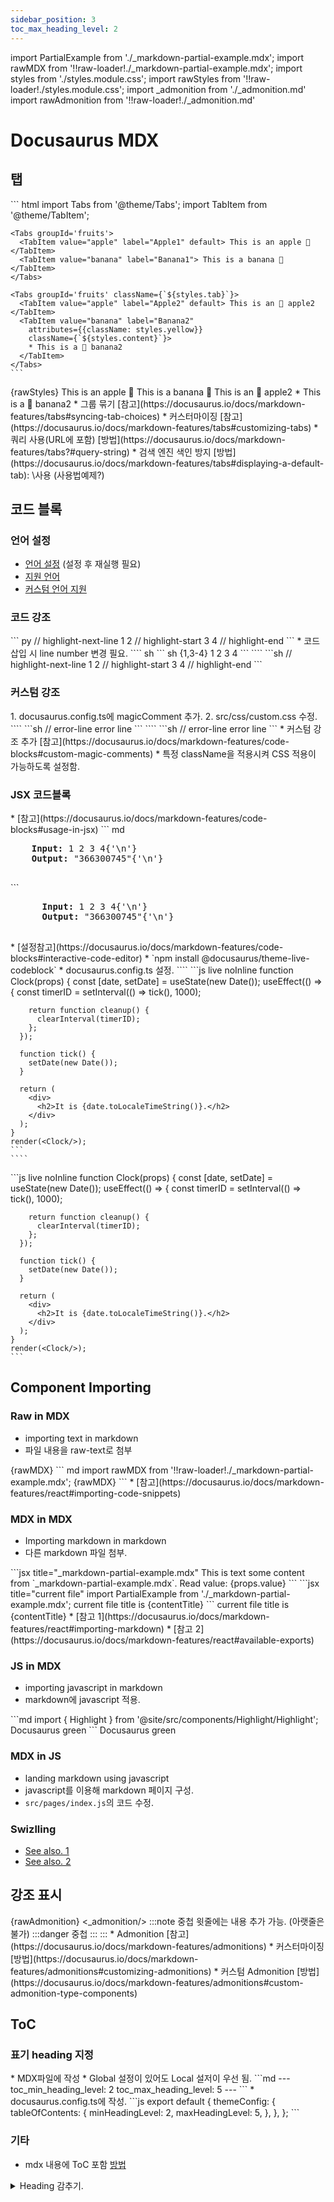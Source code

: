 ```yaml
---
sidebar_position: 3
toc_max_heading_level: 2  
---
```

import PartialExample from './_markdown-partial-example.mdx';
import rawMDX from '!!raw-loader!./_markdown-partial-example.mdx';
import styles from './styles.module.css';
import rawStyles from '!!raw-loader!./styles.module.css';
import _admonition from './_admonition.md'
import rawAdmonition from '!!raw-loader!./_admonition.md'


# Docusaurus MDX
## 탭
<Tabs>
  <TabItem value='MDX 파일'>
    ``` html
    import Tabs from '@theme/Tabs';
    import TabItem from '@theme/TabItem';

    <Tabs groupId='fruits'>
      <TabItem value="apple" label="Apple1" default> This is an apple 🍎 </TabItem>
      <TabItem value="banana" label="Banana1"> This is a banana 🍌 </TabItem>
    </Tabs>

    <Tabs groupId='fruits' className={`${styles.tab}`}>
      <TabItem value="apple" label="Apple2" default> This is an 🍎 apple2 </TabItem>
      <TabItem value="banana" label="Banana2"
        attributes={{className: styles.yellow}}
        className={`${styles.content}`}>
        * This is a 🍌 banana2
      </TabItem>
    </Tabs>
    ```
  </TabItem>
  <TabItem value='CSS 파일'>
    <CodeBlock language='css' title="styles.module.css">
      {rawStyles}
    </CodeBlock>
  </TabItem>
  <TabItem value='결과' default>
    <Tabs groupId='fruits'>
      <TabItem value="apple" label="Apple1" default> This is an apple 🍎 </TabItem>
      <TabItem value="banana" label="Banana1"> This is a banana 🍌 </TabItem>
    </Tabs>
    <Tabs groupId='fruits' className={`${styles.tab}`}>
      <TabItem value="apple" label="Apple2" default> This is an 🍎 apple2 </TabItem>
      <TabItem value="banana" label="Banana2"
        attributes={{className: styles.yellow}}
        className={`${styles.content}`}>
        * This is a 🍌 banana2
      </TabItem>
    </Tabs>
  </TabItem>
  <TabItem value='참고'>
    * 그룹 묶기 [참고](https://docusaurus.io/docs/markdown-features/tabs#syncing-tab-choices)
    * 커스터마이징 [참고](https://docusaurus.io/docs/markdown-features/tabs#customizing-tabs)
    * 쿼리 사용(URL에 포함) [방법](https://docusaurus.io/docs/markdown-features/tabs?#query-string)
    * 검색 엔진 색인 방지 [방법](https://docusaurus.io/docs/markdown-features/tabs#displaying-a-default-tab): \<Tabs lazy/>사용
    (사용법예제?)
  </TabItem>
</Tabs>

## 코드 블록
### 언어 설정
* [언어 설정](https://docusaurus.io/docs/markdown-features/code-blocks#supported-languages) (설정 후 재실행 필요)
* [지원 언어](https://prismjs.com/#supported-languages)
* [커스텀 언어 지원](https://github.com/PrismJS/prism/tree/master/components)
### 코드 강조
<Tabs>
  <TabItem value='방법 1'>
    ``` py
    // highlight-next-line
    1
    2
    // highlight-start
    3
    4
    // highlight-end
    ```
  </TabItem>
  <TabItem value='방법 2'>
    * 코드 삽입 시 line number 변경 필요.
    ```` sh
    ``` sh {1,3-4}
    1
    2
    3
    4
    ```
    ````
  </TabItem>
  <TabItem value='결과' default>
    ```sh
    // highlight-next-line
    1
    2
    // highlight-start
    3
    4
    // highlight-end
    ``` 
  </TabItem>
</Tabs>

### 커스텀 강조
<Tabs>
  <TabItem value='설정'>
    1. docusaurus.config.ts에 magicComment 추가.
    2. src/css/custom.css 수정.
  </TabItem>
  <TabItem value='코드'>
    ````
    ```sh
    // error-line
    error line
    ```
    ````
  </TabItem>
  <TabItem value='결과' default>
    ```sh
    // error-line
    error line
    ```
  </TabItem>
  <TabItem value='참고'>
    * 커스텀 강조 추가 [참고](https://docusaurus.io/docs/markdown-features/code-blocks#custom-magic-comments)
    * 특정 className을 적용시켜 CSS 적용이 가능하도록 설정함.
  </TabItem>
</Tabs>

### JSX 코드블록
<Tabs>
  <TabItem value='Static Code'>
    * [참고](https://docusaurus.io/docs/markdown-features/code-blocks#usage-in-jsx)
  ``` md
  <pre>
    <b>Input: </b>1 2 3 4{'\n'}
    <b>Output: </b>"366300745"{'\n'}
  </pre>
  ```
  </TabItem>
  <TabItem value='Static 결과'>
    <pre>
      <b>Input: </b>1 2 3 4{'\n'}
      <b>Output: </b>"366300745"{'\n'}
    </pre>
  </TabItem>
  <TabItem value='Live code'>
    * [설정참고](https://docusaurus.io/docs/markdown-features/code-blocks#interactive-code-editor)
      * `npm install @docusaurus/theme-live-codeblock`
      * docusaurus.config.ts 설정. 
    ````
    ```js live noInline
    function Clock(props) {
      const [date, setDate] = useState(new Date());
      useEffect(() => {
        const timerID = setInterval(() => tick(), 1000);

        return function cleanup() {
          clearInterval(timerID);
        };
      });

      function tick() {
        setDate(new Date());
      }

      return (
        <div>
          <h2>It is {date.toLocaleTimeString()}.</h2>
        </div>
      );
    }
    render(<Clock/>);
    ```
    ````
  </TabItem>
  <TabItem value='Live 결과' default>
    ```js live noInline
    function Clock(props) {
      const [date, setDate] = useState(new Date());
      useEffect(() => {
        const timerID = setInterval(() => tick(), 1000);

        return function cleanup() {
          clearInterval(timerID);
        };
      });

      function tick() {
        setDate(new Date());
      }

      return (
        <div>
          <h2>It is {date.toLocaleTimeString()}.</h2>
        </div>
      );
    }
    render(<Clock/>);
    ```
  </TabItem>
</Tabs>

## Component Importing
### Raw in MDX
* importing text in markdown
* 파일 내용을 raw-text로 첨부
<Tabs>
  <TabItem value='code'>
    <CodeBlock language='md'>{rawMDX}</CodeBlock>
  </TabItem>
  <TabItem value='결과' default>
    ``` md
    import rawMDX from '!!raw-loader!./_markdown-partial-example.mdx';
    <CodeBlock language='md'>{rawMDX}</CodeBlock>
    ```
  </TabItem>
  <TabItem value='참고'>
    * [참고](https://docusaurus.io/docs/markdown-features/react#importing-code-snippets)
  </TabItem>
</Tabs>

### MDX in MDX
* Importing markdown in markdown
* 다른 markdown 파일 첨부.
<Tabs>
  <TabItem value='code'>
    ```jsx title="_markdown-partial-example.mdx"
    <Highlight back='green'>This is text some content from `_markdown-partial-example.mdx`.</Highlight>  
    <FontColor font='green'>Read value: {props.value}</FontColor>
    ```
    ```jsx title="current file"
    import PartialExample from './_markdown-partial-example.mdx';
    <PartialExample value="123"/>
    current file title is {contentTitle}
    ```
  </TabItem>
  <TabItem value='결과' default>
    <PartialExample value="123"/>
    current file title is {contentTitle}
  </TabItem>
  <TabItem value='참고'>
    * [참고 1](https://docusaurus.io/docs/markdown-features/react#importing-markdown)
    * [참고 2](https://docusaurus.io/docs/markdown-features/react#available-exports)
  </TabItem>
</Tabs>

### JS in MDX
* importing javascript in markdown
* markdown에 javascript 적용.
<Tabs>
  <TabItem value='code'>
    ```md
    import { Highlight } from '@site/src/components/Highlight/Highlight';
    <!-- contents -->
    <Highlight back="#25c2a0">Docusaurus green</Highlight>
    ```
  </TabItem>
  <TabItem value='결과' default>
    <Highlight back="#25c2a0">Docusaurus green</Highlight>
  </TabItem>
</Tabs>

### MDX in JS
* landing markdown using javascript
* javascript를 이용해 markdown 페이지 구성.
* `src/pages/index.js`의 코드 수정.


### Swizlling
* [See also. 1](https://docusaurus.io/docs/markdown-features/react#mdx-component-scope)
* [See also. 2](https://docusaurus.io/docs/swizzling)


## 강조 표시
<Tabs queryString='admonition'>
  <TabItem value='code'>
    <CodeBlock language='md'> {rawAdmonition} </CodeBlock>
  </TabItem>
  <TabItem value='결과' default>
    <_admonition/>
  </TabItem>
  <TabItem value='중첩'>
    :::note
      중첩 윗줄에는 내용 추가 가능. (아랫줄은 불가)
      :::danger
      중첩
      :::
    :::
  </TabItem>
  <TabItem value='참고'>
    * Admonition [참고](https://docusaurus.io/docs/markdown-features/admonitions)
    * 커스터마이징 [방법](https://docusaurus.io/docs/markdown-features/admonitions#customizing-admonitions)
    * 커스텀 Admonition [방법](https://docusaurus.io/docs/markdown-features/admonitions#custom-admonition-type-components)
  </TabItem>
</Tabs>

## ToC
### 표기 heading 지정
<Tabs>
  <TabItem value='Local 설정'>
    * MDX파일에 작성
    * Global 설정이 있어도 Local 설저이 우선 됨.
    ```md
    ---
    toc_min_heading_level: 2
    toc_max_heading_level: 5
    ---
    ```
  </TabItem>
  <TabItem value='Global 설정'>
    * docusaurus.config.ts에 작성.
    ```js
    export default {
      themeConfig: {
        tableOfContents: {
          minHeadingLevel: 2,
          maxHeadingLevel: 5,
        },
      },
    };
    ```
  </TabItem>
</Tabs>

### 기타
* mdx 내용에 ToC 포함 [방법](https://docusaurus.io/docs/markdown-features/toc#inline-table-of-contents)
<details>
  <summary>Heading 감추기.</summary>

  ## 감춰진 heading
  <h2 id='#hiding-heading'>ToC 미표기 heading</h2>
</details>
